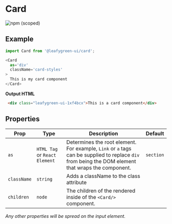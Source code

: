 # Card

![npm (scoped)](https://img.shields.io/npm/v/@leafygreen-ui/card.svg)

## Example

```Javascript
import Card from '@leafygreen-ui/card';

<Card
  as='div'
  className='card-styles'
>
  This is my card component
</Card>
```

**Output HTML**

```HTML
 <div class="leafygreen-ui-1xf4bcx">This is a card component</div>
```

## Properties

| Prop        | Type                          | Description                                                                                                                                        | Default   |
| ----------- | ----------------------------- | -------------------------------------------------------------------------------------------------------------------------------------------------- | --------- |
| `as`        | `HTML Tag` or `React Element` | Determines the root element. For example, `Link` or `a` tags can be supplied to replace `div` from being the DOM element that wraps the component. | `section` |
| `className` | `string`                      | Adds a className to the class attribute                                                                                                            |           |
| `children`  | `node`                        | The children of the rendered inside of the `<Card/>` component.                                                                                    |           |

_Any other properties will be spread on the input element._
